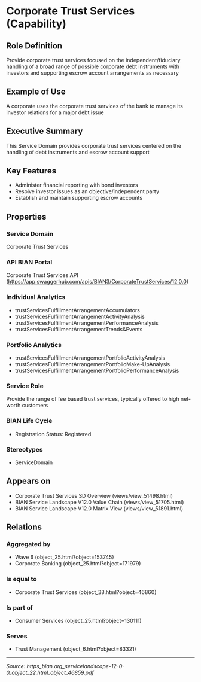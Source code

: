 # Corporate Trust Services (Capability)

## Role Definition
Provide corporate trust services focused on the independent/fiduciary handling of a broad range of possible corporate debt instruments with investors and supporting escrow account arrangements as necessary

## Example of Use
A corporate uses the corporate trust services of the bank to manage its investor relations for a major debt issue

## Executive Summary
This Service Domain provides corporate trust services centered on the handling of debt instruments and escrow account support

## Key Features
- Administer financial reporting with bond investors
- Resolve investor issues as an objective/independent party
- Establish and maintain supporting escrow accounts

## Properties

### Service Domain
Corporate Trust Services

### API BIAN Portal
Corporate Trust Services API (https://app.swaggerhub.com/apis/BIAN3/CorporateTrustServices/12.0.0)

### Individual Analytics
- trustServicesFulfillmentArrangementAccumulators
- trustServicesFulfillmentArrangementActivityAnalysis
- trustServicesFulfillmentArrangementPerformanceAnalysis
- trustServicesFulfillmentArrangementTrends&Events

### Portfolio Analytics
- trustServicesFulfillmentArrangementPortfolioActivityAnalysis
- trustServicesFulfillmentArrangementPortfolioMake-UpAnalysis
- trustServicesFulfillmentArrangementPortfolioPerformanceAnalysis

### Service Role
Provide the range of fee based trust services, typically offered to high net-worth customers

### BIAN Life Cycle
- Registration Status: Registered

### Stereotypes
- ServiceDomain

## Appears on
- Corporate Trust Services SD Overview (views/view_51498.html)
- BIAN Service Landscape V12.0 Value Chain (views/view_51705.html)
- BIAN Service Landscape V12.0 Matrix View (views/view_51891.html)

## Relations

### Aggregated by
- Wave 6 (object_25.html?object=153745)
- Corporate Banking (object_25.html?object=171979)

### Is equal to
- Corporate Trust Services (object_38.html?object=46860)

### Is part of
- Consumer Services (object_25.html?object=130111)

### Serves
- Trust Management (object_6.html?object=83321)

---
*Source: https_bian.org_servicelandscape-12-0-0_object_22.html_object_46859.pdf*